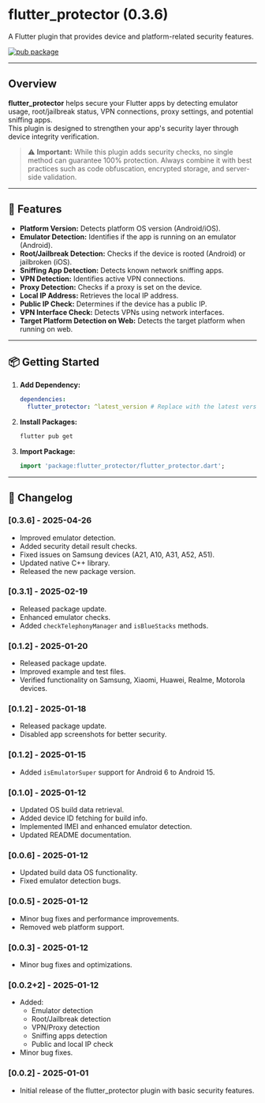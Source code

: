# flutter_protector (0.3.6)

A Flutter plugin that provides device and platform-related security features.

[![pub package](https://img.shields.io/pub/v/flutter_protector)](https://pub.dev/packages/flutter_protector)

---

## Overview

**flutter_protector** helps secure your Flutter apps by detecting emulator usage, root/jailbreak status, VPN connections, proxy settings, and potential sniffing apps.  
This plugin is designed to strengthen your app's security layer through device integrity verification.

> ⚠️ **Important:** While this plugin adds security checks, no single method can guarantee 100% protection. Always combine it with best practices such as code obfuscation, encrypted storage, and server-side validation.

---

## 🚀 Features

- **Platform Version:** Detects platform OS version (Android/iOS).
- **Emulator Detection:** Identifies if the app is running on an emulator (Android).
- **Root/Jailbreak Detection:** Checks if the device is rooted (Android) or jailbroken (iOS).
- **Sniffing App Detection:** Detects known network sniffing apps.
- **VPN Detection:** Identifies active VPN connections.
- **Proxy Detection:** Checks if a proxy is set on the device.
- **Local IP Address:** Retrieves the local IP address.
- **Public IP Check:** Determines if the device has a public IP.
- **VPN Interface Check:** Detects VPNs using network interfaces.
- **Target Platform Detection on Web:** Detects the target platform when running on web.

---

## 📦 Getting Started

1. **Add Dependency:**

    ```yaml
    dependencies:
      flutter_protector: ^latest_version # Replace with the latest version from pub.dev
    ```

2. **Install Packages:**

    ```bash
    flutter pub get
    ```

3. **Import Package:**

    ```dart
    import 'package:flutter_protector/flutter_protector.dart';
    ```

---

## 📜 Changelog

### [0.3.6] - 2025-04-26
- Improved emulator detection.
- Added security detail result checks.
- Fixed issues on Samsung devices (A21, A10, A31, A52, A51).
- Updated native C++ library.
- Released the new package version.

### [0.3.1] - 2025-02-19
- Released package update.
- Enhanced emulator checks.
- Added `checkTelephonyManager` and `isBlueStacks` methods.

### [0.1.2] - 2025-01-20
- Released package update.
- Improved example and test files.
- Verified functionality on Samsung, Xiaomi, Huawei, Realme, Motorola devices.

### [0.1.2] - 2025-01-18
- Released package update.
- Disabled app screenshots for better security.

### [0.1.2] - 2025-01-15
- Added `isEmulatorSuper` support for Android 6 to Android 15.

### [0.1.0] - 2025-01-12
- Updated OS build data retrieval.
- Added device ID fetching for build info.
- Implemented IMEI and enhanced emulator detection.
- Updated README documentation.

### [0.0.6] - 2025-01-12
- Updated build data OS functionality.
- Fixed emulator detection bugs.

### [0.0.5] - 2025-01-12
- Minor bug fixes and performance improvements.
- Removed web platform support.

### [0.0.3] - 2025-01-12
- Minor bug fixes and optimizations.

### [0.0.2+2] - 2025-01-12
- Added:
    - Emulator detection
    - Root/Jailbreak detection
    - VPN/Proxy detection
    - Sniffing apps detection
    - Public and local IP check
- Minor bug fixes.

### [0.0.2] - 2025-01-01
- Initial release of the flutter_protector plugin with basic security features.

